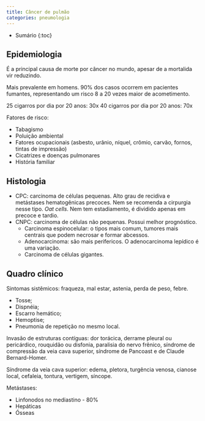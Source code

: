 ```yaml
---
title: Câncer de pulmão
categories: pneumologia
---
```


* Sumário
{:toc}

## Epidemiologia

É a principal causa de morte por câncer no mundo, apesar de a mortalida vir reduzindo.

Mais prevalente em homens. 90% dos casos ocorrem em pacientes fumantes, representando um risco 8 a 20 vezes maior de acometimento. 

25 cigarros por dia por 20 anos: 30x
40 cigarros por dia por 20 anos: 70x

Fatores de risco:

* Tabagismo
* Poluição ambiental
* Fatores ocupacionais (asbesto, urânio, níquel, crômio, carvão, fornos, tintas de impressão)
* Cicatrizes e doenças pulmonares
* História familiar

## Histologia

* CPC: carcinoma de células pequenas. Alto grau de recidiva e metástases hematogênicas precoces. Nem se recomenda a cirpurgia nesse tipo. *Oat cells*. Nem tem estadiamento, é dividido apenas em precoce e tardio.
* CNPC: carcinoma de células não pequenas. Possui melhor prognóstico.
  * Carcinoma espinocelular: o tipos mais comum, tumores mais centrais que podem necrosar e formar abcessos.
  * Adenocarcinoma: são mais perifericos. O adenocarcinoma lepídico é uma variação.
  * Carcinoma de células gigantes.

## Quadro clínico

Sintomas sistêmicos: fraqueza, mal estar, astenia, perda de peso, febre.

* Tosse;
* Dispnéia;
* Escarro hemático;
* Hemoptise;
* Pneumonia de repetição no mesmo local.

Invasão de estruturas contíguas: dor torácica, derrame pleural ou pericárdico, rouquidão ou disfonia, paralisia do nervo frênico, síndrome de compressão da veia cava superior, síndrome de Pancoast e de Claude Bernard-Homer.

Síndrome da veia cava superior: edema, pletora, turgência venosa, cianose local, cefaleia, tontura, vertigem, síncope.

Metástases:

* Linfonodos no mediastino - 80%
* Hepáticas 
* Ósseas